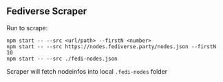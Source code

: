 ## Fediverse Scraper

Run to scrape: 

```
npm start -- --src <url/path> --firstN <number> 
npm start -- --src https://nodes.fediverse.party/nodes.json --firstN 10
npm start -- --src ./fedi-nodes.json
```

Scraper will fetch nodeinfos into local `.fedi-nodes` folder 
